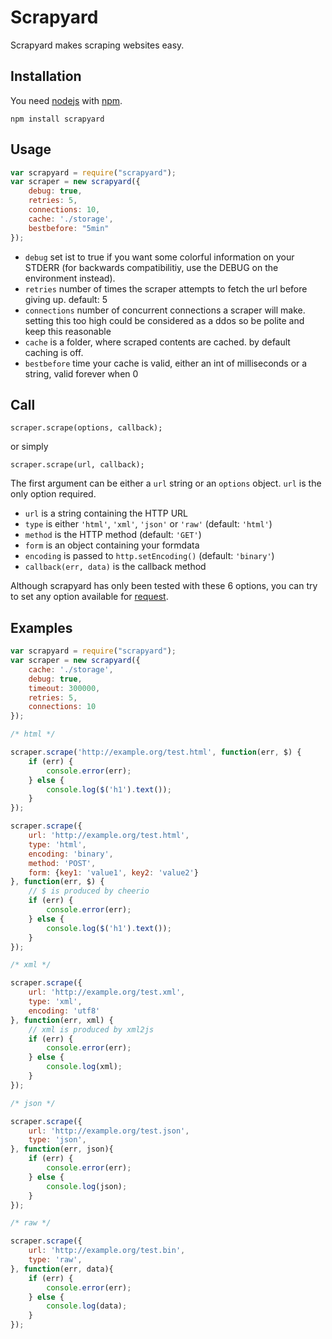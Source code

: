 # Scrapyard

Scrapyard makes scraping websites easy.

## Installation

You need [nodejs](https://nodejs.org/) with [npm](https://npmjs.org).

````
npm install scrapyard
````

## Usage

```` javascript
var scrapyard = require("scrapyard");
var scraper = new scrapyard({
	debug: true,
	retries: 5,
	connections: 10,
	cache: './storage',	
	bestbefore: "5min"
});
````
* `debug` set ist to true if you want some colorful information on your STDERR (for backwards compatibilitiy, use the DEBUG on the environment instead).
* `retries` number of times the scraper attempts to fetch the url before giving up. default: 5
* `connections` number of concurrent connections a scraper will make. setting this too high could be considered as a ddos so be polite and keep this reasonable
* `cache` is a folder, where scraped contents are cached. by default caching is off. 
* `bestbefore` time your cache is valid, either an int of milliseconds or a string, valid forever when 0

## Call

`scraper.scrape(options, callback);`

or simply

`scraper.scrape(url, callback);`

The first argument can be either a `url` string or an `options` object. `url` is the only option required.

* `url` is a string containing the HTTP URL
* `type` is either `'html'`, `'xml'`, `'json'` or `'raw'` (default: `'html'`)
* `method` is the HTTP method (default: `'GET'`)
* `form` is an object containing your formdata 
* `encoding` is passed to `http.setEncoding()` (default: `'binary'`)
* `callback(err, data)` is the callback method

Although scrapyard has only been tested with these 6 options, you can try to set any option available for [request](https://github.com/mikeal/request#requestoptions-callback).

## Examples

```` javascript
var scrapyard = require("scrapyard");
var scraper = new scrapyard({
	cache: './storage',	
	debug: true,
	timeout: 300000,
	retries: 5,
	connections: 10
});

/* html */

scraper.scrape('http://example.org/test.html', function(err, $) {
	if (err) {
		console.error(err);
	} else {
		console.log($('h1').text());
	}
});

scraper.scrape({
	url: 'http://example.org/test.html',
	type: 'html',
	encoding: 'binary',
	method: 'POST',
	form: {key1: 'value1', key2: 'value2'}
}, function(err, $) {
	// $ is produced by cheerio
	if (err) {
		console.error(err);
	} else {
		console.log($('h1').text());
	}
});

/* xml */

scraper.scrape({
	url: 'http://example.org/test.xml',
	type: 'xml',
	encoding: 'utf8'
}, function(err, xml) {
	// xml is produced by xml2js
	if (err) {
		console.error(err);
	} else {
		console.log(xml);
	}
});

/* json */

scraper.scrape({
	url: 'http://example.org/test.json',
	type: 'json',
}, function(err, json){
	if (err) {
		console.error(err);
	} else {
		console.log(json);
	}
});

/* raw */

scraper.scrape({
	url: 'http://example.org/test.bin',
	type: 'raw',
}, function(err, data){
	if (err) {
		console.error(err);
	} else {
		console.log(data);
	}
});

````

